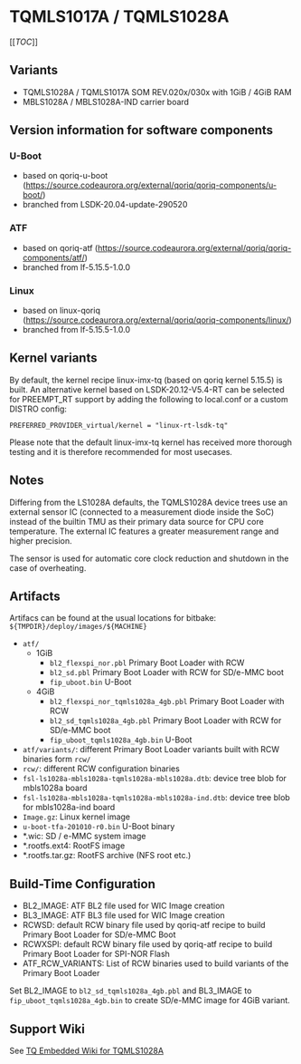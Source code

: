 # TQMLS1017A / TQMLS1028A

[[_TOC_]]

## Variants
* TQMLS1028A / TQMLS1017A SOM REV.020x/030x with 1GiB / 4GiB RAM
* MBLS1028A / MBLS1028A-IND carrier board

## Version information for software components

### U-Boot

* based on qoriq-u-boot (https://source.codeaurora.org/external/qoriq/qoriq-components/u-boot/)
* branched from LSDK-20.04-update-290520

### ATF

* based on qoriq-atf (https://source.codeaurora.org/external/qoriq/qoriq-components/atf/)
* branched from lf-5.15.5-1.0.0

### Linux

* based on linux-qoriq (https://source.codeaurora.org/external/qoriq/qoriq-components/linux/)
* branched from lf-5.15.5-1.0.0

## Kernel variants

By default, the kernel recipe linux-imx-tq (based on qoriq kernel
5.15.5) is built. An alternative kernel based on LSDK-20.12-V5.4-RT
can be selected for PREEMPT_RT support by adding the following to
local.conf or a custom DISTRO config:

    PREFERRED_PROVIDER_virtual/kernel = "linux-rt-lsdk-tq"

Please note that the default linux-imx-tq kernel has received more thorough
testing and it is therefore recommended for most usecases.

## Notes

Differing from the LS1028A defaults, the TQMLS1028A device trees use an
external sensor IC (connected to a measurement diode inside the SoC)
instead of the builtin TMU as their primary data source for CPU core
temperature. The external IC features a greater measurement range and
higher precision.

The sensor is used for automatic core clock reduction and shutdown in the
case of overheating.

## Artifacts

Artifacs can be found at the usual locations for bitbake:
`${TMPDIR}/deploy/images/${MACHINE}`
* `atf/`
  * 1GiB
    * `bl2_flexspi_nor.pbl` Primary Boot Loader with RCW
    * `bl2_sd.pbl` Primary Boot Loader with RCW for SD/e-MMC boot
    * `fip_uboot.bin` U-Boot
  * 4GiB
    * `bl2_flexspi_nor_tqmls1028a_4gb.pbl` Primary Boot Loader with RCW
    * `bl2_sd_tqmls1028a_4gb.pbl` Primary Boot Loader with RCW for SD/e-MMC boot
    * `fip_uboot_tqmls1028a_4gb.bin` U-Boot
* `atf/variants/`: different Primary Boot Loader variants built with RCW binaries form `rcw/`
* `rcw/`: different RCW configuration binaries
* `fsl-ls1028a-mbls1028a-tqmls1028a-mbls1028a.dtb`: device tree blob for mbls1028a board
* `fsl-ls1028a-mbls1028a-tqmls1028a-mbls1028a-ind.dtb`: device tree blob for mbls1028a-ind board
* `Image.gz`: Linux kernel image
* `u-boot-tfa-201010-r0.bin` U-Boot binary
* \*.wic: SD / e-MMC system image
* \*.rootfs.ext4: RootFS image
* \*.rootfs.tar.gz: RootFS archive (NFS root etc.)

## Build-Time Configuration

* BL2_IMAGE: ATF BL2 file used for WIC Image creation
* BL3_IMAGE: ATF BL3 file used for WIC Image creation
* RCWSD: default RCW binary file used by qoriq-atf recipe to build Primary Boot Loader for SD/e-MMC Boot
* RCWXSPI: default RCW binary file used by qoriq-atf recipe to build Primary Boot Loader for SPI-NOR Flash
* ATF_RCW_VARIANTS: List of RCW binaries used to build variants of the Primary Boot Loader

Set BL2_IMAGE to `bl2_sd_tqmls1028a_4gb.pbl` and BL3_IMAGE to `fip_uboot_tqmls1028a_4gb.bin` to create
SD/e-MMC image for 4GiB variant.

## Support Wiki

See [TQ Embedded Wiki for TQMLS1028A](https://support.tq-group.com/en/layerscape/tqmls1028a)
